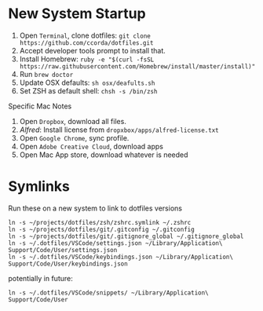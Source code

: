 # New System Startup

1. Open `Terminal`, clone dotfiles: `git clone https://github.com/ccorda/dotfiles.git`
2. Accept developer tools prompt to install that.
3. Install Homebrew: `ruby -e "$(curl -fsSL https://raw.githubusercontent.com/Homebrew/install/master/install)"`
4. Run `brew doctor`
5. Update OSX defaults: `sh osx/deafults.sh`
7. Set ZSH as default shell: `chsh -s /bin/zsh`

Specific Mac Notes

1. Open `Dropbox`, download all files.
2. *Alfred*: Install license from `dropxbox/apps/alfred-license.txt`
3. Open `Google Chrome`, sync profile.
4. Open `Adobe Creative Cloud`, download apps
5. Open Mac App store, download whatever is needed 

# Symlinks

Run these on a new system to link to dotfiles versions

```
ln -s ~/projects/dotfiles/zsh/zshrc.symlink ~/.zshrc
ln -s ~/projects/dotfiles/git/.gitconfig ~/.gitconfig
ln -s ~/projects/dotfiles/git/.gitignore_global ~/.gitignore_global
ln -s ~/.dotfiles/VSCode/settings.json ~/Library/Application\ Support/Code/User/settings.json
ln -s ~/.dotfiles/VSCode/keybindings.json ~/Library/Application\ Support/Code/User/keybindings.json
```

potentially in future:
```
ln -s ~/.dotfiles/VSCode/snippets/ ~/Library/Application\ Support/Code/User
```